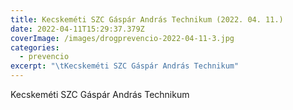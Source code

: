 ```yaml
---
title: Kecskeméti SZC Gáspár András Technikum (2022. 04. 11.)
date: 2022-04-11T15:29:37.379Z
coverImage: /images/drogprevencio-2022-04-11-3.jpg
categories:
  - prevencio
excerpt: "\tKecskeméti SZC Gáspár András Technikum"
---
```

Kecskeméti SZC Gáspár András Technikum